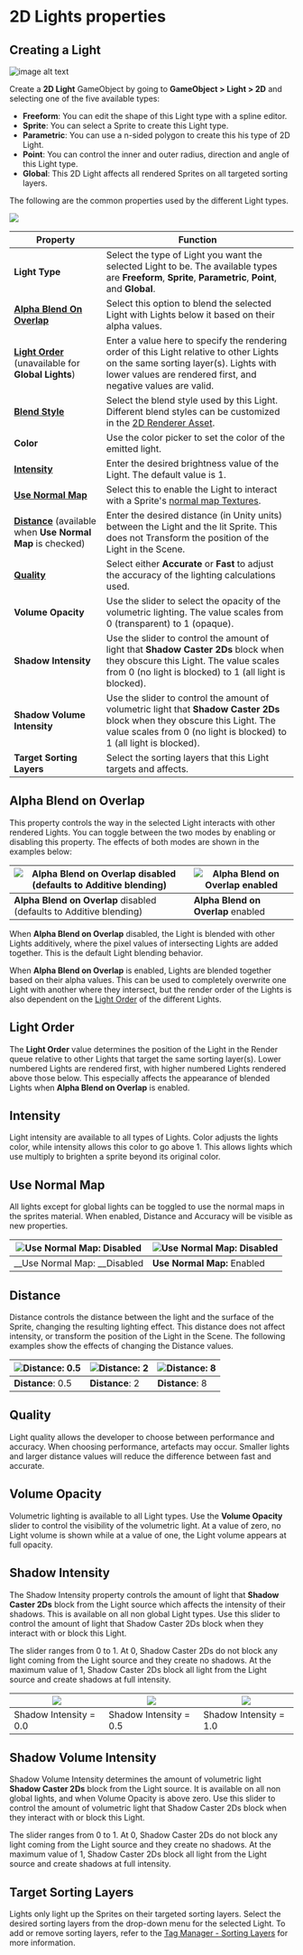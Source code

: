 # 2D Lights properties

## Creating a Light

![image alt text](images/image_7.png)

Create a __2D Light__ GameObject by going to __GameObject > Light > 2D__ and selecting one of the five available types:

- __Freeform__: You can edit the shape of this Light type with a spline editor.
- __Sprite__: You can select a Sprite to create this Light type.
- __Parametric__: You can use a n-sided polygon to create this his type of 2D Light.
- __Point__: You can control the inner and outer radius, direction and angle of this Light type.
- __Global__: This 2D Light affects all rendered Sprites on all targeted sorting layers.

The following are the common properties used by the different Light types. 

![](images/2DLightBasics.png)

| Property                                                     | Function                                                     |
| ------------------------------------------------------------ | ------------------------------------------------------------ |
| __Light Type__                                               | Select the type of Light you want the selected Light to be. The available types are __Freeform__, __Sprite__, __Parametric__, __Point__, and __Global__. |
| __[Alpha Blend On Overlap](#alpha-blend-on-overlap)__        | Select this option to blend the selected Light with Lights below it based on their alpha values. |
| __[Light Order](#light-order)__ (unavailable for __Global Lights__) | Enter a value here to specify the rendering order of this Light relative to other Lights on the same sorting layer(s). Lights with lower values are rendered first, and negative values are valid. |
| __[Blend Style](LightBlendStyles.md)__                       | Select the blend style used by this Light. Different blend styles can be customized in the [2D Renderer Asset](2DRendererConfig). |
| __Color__                                                    | Use the color picker to set the color of the emitted light.  |
| __[Intensity](#intensity)__                                  | Enter the desired brightness value of the Light. The default value is 1. |
| __[Use Normal Map](#use-normal-map)__                        | Select this to enable the Light to interact with a Sprite's [normal map Textures](SecondaryTextures). |
| __[Distance](#distance)__  (available when __Use Normal Map__ is checked) | Enter the desired distance (in Unity units) between the Light and the lit Sprite. This does not Transform the position of the Light in the Scene. |
| __[Quality](#quality)__                                      | Select either __Accurate__ or __Fast__ to adjust the accuracy of the lighting calculations used. |
| __Volume Opacity__                                           | Use the slider to select the opacity of the volumetric lighting. The value scales from 0 (transparent) to 1 (opaque). |
| __Shadow Intensity__                                         | Use the slider to control the amount of light that __Shadow Caster 2Ds__ block when they obscure this Light. The value scales from 0 (no light is blocked) to 1 (all light is blocked). |
| __Shadow Volume Intensity__                                  | Use the slider to control the amount of volumetric light that __Shadow Caster 2Ds__ block when they obscure this Light. The value scales from 0 (no light is blocked) to 1 (all light is blocked). |
| __Target Sorting Layers__                                    | Select the sorting layers that this Light targets and affects. |



## Alpha Blend on Overlap 

This property controls the way in the selected Light interacts with other rendered Lights. You can toggle between the two modes by enabling or disabling this property. The effects of both modes are shown in the examples below:

| ![Alpha Blend on Overlap disabled (defaults to Additive blending) ](images\image_9.png) | ![Alpha Blend on Overlap enabled](images\image_10.png) |
| ------------------------------------------------------------ | ------------------------------------------------------ |
| __Alpha Blend on Overlap__ disabled (defaults to Additive blending) | __Alpha Blend on Overlap__ enabled                     |

When __Alpha Blend on Overlap__ disabled, the Light is blended with other Lights additively, where the pixel values of intersecting Lights are added together. This is the default Light blending behavior.

When __Alpha Blend on Overlap__ is enabled, Lights are blended together based on their alpha values. This can be used to completely overwrite one Light with another where they intersect, but the render order of the Lights is also dependent on the [Light Order](#light-order) of the different Lights.

## Light Order

The __Light Order__ value determines the position of the Light in the Render queue relative to other Lights that target the same sorting layer(s). Lower numbered Lights are rendered first, with higher numbered Lights rendered above those below. This especially affects the appearance of blended Lights when __Alpha Blend on Overlap__ is enabled. 

## Intensity

Light intensity are available to all types of Lights. Color adjusts the lights color, while intensity allows this color to go above 1. This allows lights which use multiply to brighten a sprite beyond its original color.

## Use Normal Map

All lights except for global lights can be toggled to use the normal maps in the sprites material. When enabled, Distance and Accuracy will be visible as new properties.

| ![Use Normal Map: Disabled](images\image_11.png) | ![Use Normal Map: Disabled](images\image_12.png) |
| ------------------------------------------------ | ------------------------------------------------ |
| __Use Normal Map: __Disabled                     | __Use Normal Map:__ Enabled                      |

## Distance

Distance controls the distance between the light and the surface of the Sprite, changing the resulting lighting effect. This distance does not affect intensity, or transform the position of the Light in the Scene. The following examples show the effects of changing the Distance values.

| ![Distance: 0.5](images\image_13.png) | ![Distance: 2](images\image_14.png) | ![Distance: 8](images\image_15.png) |
| ------------------------------------- | ----------------------------------- | ----------------------------------- |
| __Distance__: 0.5                     | __Distance__: 2                     | __Distance__: 8                     |

## Quality

Light quality allows the developer to choose between performance and accuracy. When choosing performance, artefacts may occur.  Smaller lights and larger distance values will reduce the difference between fast and accurate.

## Volume Opacity

Volumetric lighting is available to all Light types. Use the __Volume Opacity__ slider to control the visibility of the volumetric light. At a value of zero, no Light volume is shown while at a value of one, the Light volume appears at full opacity.

## Shadow Intensity

The Shadow Intensity property controls the amount of light that **Shadow Caster 2Ds** block from the Light source which affects the intensity of their shadows. This is available on all non global Light types. Use this slider to control the amount of light that Shadow Caster 2Ds block when they interact with or block this Light.

The slider ranges from 0 to 1. At 0, Shadow Caster 2Ds do not block any light coming from the Light source and they create no shadows. At the maximum value of 1, Shadow Caster 2Ds block all light from the Light source and create shadows at full intensity.

| ![](images\ShadowIntensity0.png) | ![](images\ShadowIntensity05.png) | ![](images\ShadowIntensity100.png) |
| -------------------------------- | --------------------------------- | ---------------------------------- |
| Shadow Intensity = 0.0           | Shadow Intensity = 0.5            | Shadow Intensity = 1.0             |

## Shadow Volume Intensity

Shadow Volume Intensity determines the amount of volumetric light __Shadow Caster 2Ds__ block from the Light source. It is available on all non global lights, and when Volume Opacity is above zero. Use this slider to control the amount of volumetric light that Shadow Caster 2Ds block when they interact with or block this Light.

The slider ranges from 0 to 1. At 0, Shadow Caster 2Ds do not block any light coming from the Light source and they create no shadows. At the maximum value of 1, Shadow Caster 2Ds block all light from the Light source and create shadows at full intensity.

## Target Sorting Layers

Lights only light up the Sprites on their targeted sorting layers. Select the desired sorting layers from the drop-down menu for the selected Light. To add or remove sorting layers, refer to the [Tag Manager - Sorting Layers](https://docs.unity3d.com/Manual/class-TagManager.html#SortingLayers) for more information.